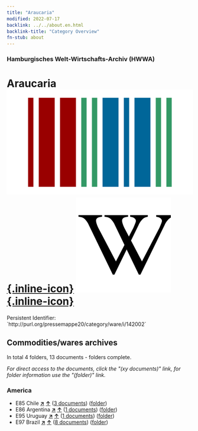```yaml
---
title: "Araucaria"
modified: 2022-07-17
backlink: ../../about.en.html
backlink-title: "Category Overview"
fn-stub: about
---
```


### Hamburgisches Welt-Wirtschafts-Archiv (HWWA)

# Araucaria &#160; [![Wikidata](/images/Wikidata-logo.svg "Wikidata"){.inline-icon}](http://www.wikidata.org/entity/Q157214) [![Wikipedia](/images/Wikipedia-W.svg "Wikipedia"){.inline-icon}](https://en.wikipedia.org/wiki/Araucaria)

<div class="hint">Persistent Identifier: `http://purl.org/pressemappe20/category/ware/i/142002`</div>







## Commodities/wares archives





In total 4 folders, 13 documents - folders complete.

_For direct access to the documents, click the "(xy documents)" link, for folder information use the "(folder)" link._



### America

- E85 Chile [**&nearr;**](../../../geo/i/141691/about.en.html "Chile (all folders)") [**&uarr;**](../../../geo/about.en.html#E85 "Country category system") (<a href="https://pm20.zbw.eu/iiifview/folder/wa/142002,141691" title="about: Araucaria : Chile" target="_blank">3 documents</a>) ([folder](../../../../folder/wa/1420xx/142002/1416xx/141691/about.en.html))
- E86 Argentina [**&nearr;**](../../../geo/i/141692/about.en.html "Argentina (all folders)") [**&uarr;**](../../../geo/about.en.html#E86 "Country category system") (<a href="https://pm20.zbw.eu/iiifview/folder/wa/142002,141692" title="about: Araucaria : Argentina" target="_blank">1 documents</a>) ([folder](../../../../folder/wa/1420xx/142002/1416xx/141692/about.en.html))
- E95 Uruguay [**&nearr;**](../../../geo/i/141695/about.en.html "Uruguay (all folders)") [**&uarr;**](../../../geo/about.en.html#E95 "Country category system") (<a href="https://pm20.zbw.eu/iiifview/folder/wa/142002,141695" title="about: Araucaria : Uruguay" target="_blank">1 documents</a>) ([folder](../../../../folder/wa/1420xx/142002/1416xx/141695/about.en.html))
- E97 Brazil [**&nearr;**](../../../geo/i/141697/about.en.html "Brazil (all folders)") [**&uarr;**](../../../geo/about.en.html#E97 "Country category system") (<a href="https://pm20.zbw.eu/iiifview/folder/wa/142002,141697" title="about: Araucaria : Brazil" target="_blank">8 documents</a>) ([folder](../../../../folder/wa/1420xx/142002/1416xx/141697/about.en.html))








